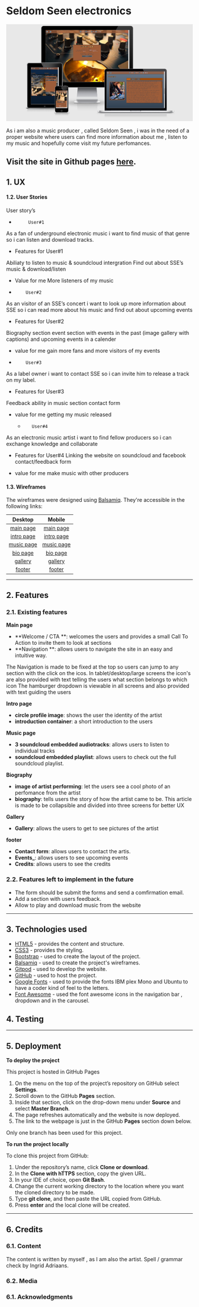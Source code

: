 # Seldom Seen electronics

![sldmsn](readme/amiresponsive.png)

As i am also a music producer , called Seldom Seen , i was in the need of a proper website where users can find more
information about me , listen to my music and hopefully come visit my future perfomances.

## Visit the site in Github pages [here](https://josvelema.github.io/milestone1-UCFD/cd).

## 1. UX

#### 1.2. User Stories

User story’s

-          User#1


As a fan of underground electronic music
i want to find music of that genre
so i can listen and download tracks.

- Features for User#1

Abiliaty to listen to music & soundcloud intergration
Find out about SSE’s music & download/listen

- Value for me
  More listeners of my music

-         User#2

As an visitor of an SSE’s concert
i want to look up more information about SSE
so i can read more about his music and find out about upcoming events

- Features for User#2

Biography section
event section with events in the past (image gallery with captions)
and upcoming events in a calender

- value for me 
gain more fans and more visitors of my events

 -         User#3

As a label owner
i want to contact SSE
so i can invite him to release a track on my label.

- Features for User#3

Feedback ability in music section
contact form

- value for me
 getting my music released

  -        User#4

As an electronic music artist
i want to find fellow producers
so i can exchange knowledge and collaborate

- Features for User#4
Linking the website on soundcloud and facebook
contact/feedback form

- value for me
 make music with other producers

#### 1.3. Wireframes

The wireframes were designed using [Balsamiq](https://balsamiq.com/). They're accessible in the following links:

|                 Desktop                 |             Mobile             |
| :-------------------------------------: | :----------------------------: |
|  [main page](mockups/desktop/mainDesktop.pdf)  |  [main page](mockups/mobile/mainPhone.pdf)  |
| [intro page](mockups/desktop/introDesktop.pdf)  | [intro page](mockups/mobile/introPhone.pdf)  |
| [music page](mockups/desktop/musicDesktop.pdf) | [music page](mockups/mobile/musicPhone.pdf) |
| [bio page](mockups/desktop/bioDesktop.pdf) | [bio page](mockups/mobile/bioPhone.pdf) |
| [gallery](mockups/desktop/galleryDesktop.pdf)  | [gallery](mockups/mobile/galleryPhone.pdf)  |
|  [footer](mockups/desktop/footerDesktop.pdf)  |  [footer](mockups/mobile/footerPhone.pdf)  |

---

## 2. Features

### 2.1. Existing features

**Main page**

- **Welcome / CTA **: welcomes the users and provides a small Call To Action to invite them to look at sections
- **Navigation **: allows users to navigate the site in an easy and intuitive way.

The Navigation is made to be fixed at the top so users can jump to any section with the click on the icos.
In tablet/desktop/large screens the icon's are also provided with text telling the users what section belongs to which icon
The hamburger dropdown is viewable in all screens and also provided with text guiding the users

**Intro page**

- **circle profile image**: shows the user the identity of the artist
- **introduction container**: a short introduction to the users

**Music page**

- **3 soundcloud embedded audiotracks**: allows users to listen to individual tracks
- **soundcloud embedded playlist**: allows users to check out the full soundcloud playlist.

**Biography**

- **image of artist performing**: let the users see a cool photo of an perfomance from the artist
- **biography**: tells users the story of how the artist came to be.
  This article is made to be collapsible and divided into three screens for better UX

**Gallery**

- **Gallery**: allows the users to get to see pictures of the artist

**footer**

- **Contact form**: allows users to contact the artis.
- **Events\_**: allows users to see upcoming events
- **Credits**: allows users to see the credits

### 2.2. Features left to implement in the future

- The form should be submit the forms and send a comfirmation email.
- Add a section with users feedback.
- Allow to play and download music from the website

---

## 3. Technologies used

- [HTML5](https://en.wikipedia.org/wiki/HTML5) - provides the content and structure.
- [CSS3](https://en.wikipedia.org/wiki/Cascading_Style_Sheets) - provides the styling.
- [Bootstrap](https://getbootstrap.com/) - used to create the layout of the project.
- [Balsamiq](https://balsamiq.com/) - used to create the project's wireframes.
- [Gitpod](https://gitpod.io/) - used to develop the website.
- [GitHub](https://github.com/) - used to host the project.
- [Google Fonts](https://fonts.google.com/) - used to provide the fonts IBM plex Mono and Ubuntu to have a coder kind of feel to the letters.
- [Font Awesome](https://fontawesome.com/) - used the font awesome icons in the navigation bar , dropdown and in the carousel.

## 4. Testing

---

## 5. Deployment

**To deploy the project**

This project is hosted in GitHub Pages

1. On the menu on the top of the project’s repository on GitHub select **Settings**.
2. Scroll down to the GitHub **Pages** section.
3. Inside that section, click on the drop-down menu under **Source** and select **Master Branch**.
4. The page refreshes automatically and the website is now deployed.
5. The link to the webpage is just in the GitHub **Pages** section down below.

Only one branch has been used for this project.

**To run the project locally**

To clone this project from GitHub:

1. Under the repository’s name, click **Clone or download**.
2. In the **Clone with hTTPS** section, copy the given URL.
3. In your IDE of choice, open **Git Bash**.
4. Change the current working directory to the location where you want the cloned directory to be made.
5. Type **git clone**, and then paste the URL copied from GitHub.
6. Press **enter** and the local clone will be created.

---

## 6. Credits

### 6.1. Content

The content is written by myself , as I am also the artist. Spell / grammar check by Ingrid Adriaans.

### 6.2. Media

### 6.1. Acknowledgments
